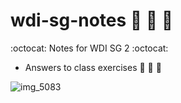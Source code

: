 # wdi-sg-notes :palm_tree: :palm_tree: :palm_tree:
:octocat: Notes for WDI SG 2 :octocat:

- Answers to class exercises :school_satchel: :school_satchel: :school_satchel:


![img_5083](https://cloud.githubusercontent.com/assets/5410693/13065249/8f33ce7c-d495-11e5-9c9b-8b65fcb77274.JPG)
